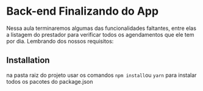 # Back-end Finalizando do App

Nessa aula terminaremos algumas das funcionalidades faltantes, entre elas a listagem do prestador para verificar todos os agendamentos que ele tem por dia. Lembrando dos nossos requisitos:

## Installation

na pasta raiz do projeto usar os comandos ```npm install```ou  ```yarn```
  para instalar todos os pacotes do package.json

